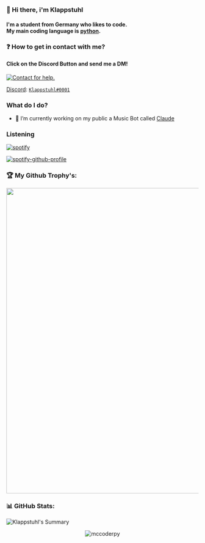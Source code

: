### 👋 Hi there, i'm Klappstuhl
#### I'm a student from Germany who likes to code.</br> My main coding language is [python](https://python.org).

### ❓ How to get in contact with me?
#### Click on the Discord Button and send me a DM!

<p align="left">
  <a href="https://discord.com/users/991398932397703238" target="_blank">
    <img src="https://img.shields.io/badge/-Discord-5865F2?style=for-the-badge&logo=discord&logoColor=white" alt="Contact for help.">
  </a>
</p>

[Discord](https://discord.com): [`Klappstuhl#0001`](https://discord.com/users/991398932397703238)

<!--
**mccoderpy/mccoderpy** is a ✨ _special_ ✨ repository because its `README.md` (this file) appears on your GitHub profile.
Here are some ideas to get you started:
- 🔭 I’m currently working on ...
- 🌱 I’m currently learning ...
- 👯 I’m looking to collaborate on 
- 🤔 I’m looking for help with ...
- 💬 Ask me about ...
- 📫 How to reach me: ...
- 😄 Pronouns: ...
- ⚡ Fun fact: ...
-->

### What do I do?

- 🤖 I’m currently working on my public a Music Bot called [Claude](https://discord.com/api/oauth2/authorize?client_id=1062083962773717053&permissions=140953119856&scope=bot%20applications.commands)

### Listening
[![​spotify​](https://dev.discordprofiles.me/badge/spotify/991398932397703238)](https://dev.discordprofiles.me/openspotify/991398932397703238)

[![spotify-github-profile](https://spotify-github-profile.vercel.app/api/view?uid=31laz4bl3dsln45aksjemrqnvv54&cover_image=true&theme=novatorem&bar_color=4e5eb1&bar_color_cover=false)](https://spotify-github-profile.vercel.app/api/view?uid=31laz4bl3dsln45aksjemrqnvv54&redirect=true)

### 🏆 My Github Trophy's:
<center>
  <a href="https://github.com/ryo-ma/github-profile-trophy">
    <img width=800 src="https://github-profile-trophy.vercel.app/?username=klappstuhlpy&column=8&theme=discord&no-frame=true&no-bg=true"/>
  </a>
</center>


### 📊 GitHub Stats:
![Klappstuhl's Summary](https://github-profile-summary-cards.vercel.app/api/cards/profile-details?username=klappstuhlpy&theme=monokai)

<p align="center" >
     <img src="https://komarev.com/ghpvc/?username=klappstuhlpy&style=flat" alt=mccoderpy>
</p>
